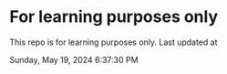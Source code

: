 # For learning purposes only
This repo is for learning purposes only.
Last updated at

Sunday, May 19, 2024 6:37:30 PM


